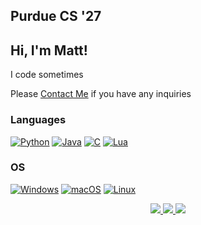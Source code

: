 ## Purdue CS '27
<!---
mattallenn/mattallenn is a ✨ special ✨ repository because its `README.md` (this file) appears on your GitHub profile.
You can click the Preview link to take a look at your changes.
--->
## Hi, I'm Matt!

I code sometimes

Please <a href="mailto:matthewallen442@gmail.com">Contact Me</a> if you have any inquiries

### Languages
[![Python](https://img.shields.io/badge/python-black?style=for-the-badge&logo=python)](https://github.com/mattallenn)
[![Java](https://img.shields.io/badge/java-black?style=for-the-badge&logo=openjdk)](https://github.com/mattallenn)
[![C](https://img.shields.io/badge/c-black?style=for-the-badge&logo=c)](https://github.com/mattallenn)
[![Lua](https://img.shields.io/badge/lua-black?style=for-the-badge&logo=lua&logoColor=white)](https://github.com/mattallenn)

### OS
[![Windows](https://img.shields.io/badge/Windows-black?style=for-the-badge&logo=Windows)](https://github.com/mattallenn)
[![macOS](https://img.shields.io/badge/mac%20os-000000?style=for-the-badge&logo=macos&logoColor=F0F0F0)](https://github.com/mattallenn)
[![Linux](https://img.shields.io/badge/linux-black?style=for-the-badge&logo=Linux)](https://github.com/mattallenn)


<p align="center">
  <a href="https://github.com/mattallenn">
    <img src="http://github-profile-summary-cards.vercel.app/api/cards/profile-details?username=mattallenn&theme=vision_friendly_dark" />
  </a>
  <a href="https://github.com/mattallenn">
    <img src="http://github-profile-summary-cards.vercel.app/api/cards/repos-per-language?username=mattallenn&theme=vision_friendly_dark&exclude={exclude}" />
  </a>
  <a href="https://github.com/mattallenn">
    <img src="https://github-profile-summary-cards.vercel.app/api/cards/productive-time?username=mattallenn&theme=vision_friendly_dark&utcOffset=-4" />
  </a>
  
</p>




